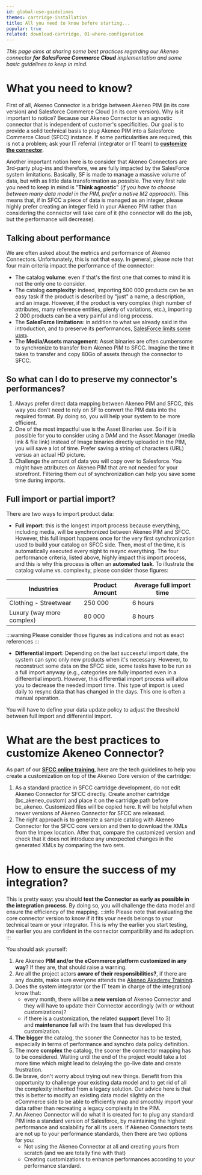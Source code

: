 ```yaml
---
id: global-use-guidelines
themes: cartridge-installation
title: All you need to know before starting...
popular: true
related: download-cartridge, 01-where-configuration
---
```


*This page aims at sharing some best practices regarding our Akeneo connector **for SalesForce Commerce Cloud** implementation and some basic guidelines to keep in mind.*

# What you need to know?
First of all, Akeneo Connector is a bridge between Akeneo PIM (in its core version) and Salesforce Commerce Cloud (in its core version). Why is it important to notice? Because our Akeneo Connector is an agnostic connector that is independent of customer's specificities. Our goal is to provide a solid technical basis to plug Akeneo PIM into a Salesforce Commerce Cloud (SFCC) instance. If some particularities are required, this is not a problem; ask your IT referral (integrator or IT team) to **[customize the connector](#what-are-the-best-practices-to-customize-akeneo-connector)**.

Another important notion here is to consider that Akeneo Connectors are 3rd-party plug-ins and therefore, we are fully impacted by the SalesForce system limitations. Basically, SF is made to manage a massive volume of data, but with as little data transformation as possible. The very first rule you need to keep in mind is "**Think agnostic**" (*if you have to choose between many data model in the PIM, prefer a native M2 approach*). This means that, if in SFCC a piece of data is managed as an integer, please highly prefer creating an integer field in your Akeneo PIM rather than considering the connector will take care of it (the connector will do the job, but the performance will decrease).

## Talking about performance
We are often asked about the metrics and performance of Akeneo Connectors. Unfortunately, this is not that easy. In general, please note that four main criteria impact the performance of the connector:

* The catalog **volume**: even if that's the first one that comes to mind it is not the only one to consider.
* The catalog **complexity**: indeed, importing 500 000 products can be an easy task if the product is described by "just" a name, a description, and an image. However, if the product is very complex (high number of attributes, many reference entities, plenty of variations, etc.), importing 2 000 products can be a very painful and long process.
* The **SalesForce limitations**: in addition to what we already said in the introduction, and to preserve its performances, [SalesForce limits some uses](https://documentation.b2c.commercecloud.salesforce.com/DOC2/advanced/content.jsp?topic=%2Fcom.demandware.dochelp%2FDWAPI%2Fquota%2Fhtml%2FAPI_Quotas.html).
* The **Media/Assets management**: Asset binaries are often cumbersome to synchronize to transfer from Akeneo PIM to SFCC. Imagine the time it takes to transfer and copy 80Go of assets through the connector to SFCC.

## So what can I do to preserve my connector's performances?
1. Always prefer direct data mapping between Akeneo PIM and SFCC, this way you don't need to rely on SF to convert the PIM data into the required format. By doing so, you will help your system to be more efficient.
2. One of the most impactful use is the Asset Binaries use. So if it is possible for you to consider using a DAM and the Asset Manager (media link & file link) instead of Image binaries directly uploaded in the PIM, you will save a lot of time. Prefer saving a string of characters (URL) versus an actual HD picture.
3. Challenge the amount of data you will copy over to Salesforce. You might have attributes on Akeneo PIM that are not needed for your storefront. Filtering them out of synchronization can help you save some time during imports.

## Full import or partial import?
There are two ways to import product data:

* **Full import**: this is the longest import process because everything, including media, will be synchronized between Akeneo PIM and SFCC. However, this full import happens once for the very first synchronization used to build your catalog on SFCC side. Then, most of the time, it is automatically executed every night to resync everything. The four performance criteria, listed above, highly impact this import process, and this is why this process is often an **automated task**. To illustrate the catalog volume vs. complexity, please consider those figures:

|Industries|Product Amount|Average full import time|
|-------------|-------------|-----|
|Clothing - Streetwear | 250 000 | 6 hours|
|Luxury (way more complex) | 80 000 | 8 hours|

:::warning
Please consider those figures as indications and not as exact references
:::

* **Differential import**: Depending on the last successful import date, the system can sync only new products when it's necessary. However, to reconstruct some data on the SFCC side, some tasks have to be run as a full import anyway (e.g., categories are fully imported even in a differential import). However, this differential import process will allow you to decrease the needed import time. This type of import is used daily to resync data that has changed in the days. This one is often a manual operation.

You will have to define your data update policy to adjust the threshold between full import and differential import.

# What are the best practices to customize Akeneo Connector?

As part of our [**SFCC online training**](https://akademy.akeneo.com/akeneo-connector-fundamentals-sfcc), here are the tech guidelines to help you create a customization on top of the Akeneo Core version of the cartridge:

1. As a standard practice in SFCC cartridge development, do not edit Akeneo Connector for SFCC directly. Create another cartridge (bc_akeneo_custom) and place it on the cartridge path before bc_akeneo. Customized files will be copied here. It will be helpful when newer versions of Akeneo Connector for SFCC are released.
2. The right approach is to generate a sample catalog with Akeneo Connector for the SFCC core version and then to download the XMLs from the Impex location. After that, compare the customized version and check that it does not introduce any unexpected changes in the generated XMLs by comparing the two sets.

# How to ensure the success of my integration?

This is pretty easy: you should **test the Connector as early as possible in the integration process**. By doing so, you will challenge the data model and ensure the efficiency of the mapping.
:::info
Please note that evaluating the core connector version to know if it fits your needs belongs to your technical team or your integrator. This is why the earlier you start testing, the earlier you are confident in the connector compatibility and its adoption.
:::

You should ask yourself:

1. Are Akeneo **PIM and/or the eCommerce platform customized in any way**? If they are, that should raise a warning.
2. Are all the project actors **aware of their responsibilities?**, if there are any doubts, make sure everyone attends the [Akeneo Akademy Training](https://akademy.akeneo.com/).
3. Does the system integrator (or the IT team in charge of the integration) know that:
    * every month, there will be a **new version** of Akeneo Connector and they will have to update their Connector accordingly (with or without customizations)?
    * if there is a customization, the related **support** (level 1 to 3) and **maintenance** fall with the team that has developed this customization.
4. **The bigger** the catalog, the sooner the Connector has to be tested, especially in terms of performance and synchro data policy definition.
5. The more **complex** the catalog, the sooner the connector mapping has to be considered. Waiting until the end of the project would take a lot more time which might lead to delaying the go-live date and create frustration.
6. Be brave, don't worry about trying out new things. Benefit from this opportunity to challenge your existing data model and to get rid of all the complexity inherited from a legacy solution. Our advice here is that this is better to modify an existing data model slightly on the eCommerce side to be able to efficiently map and smoothly import your data rather than recreating a legacy complexity in the PIM.
7. An Akeneo Connector will do what it is created for: to plug any standard PIM into a standard version of Salesforce, by maintaining the highest performance and scalability for all its users. If Akeneo Connectors tests are not up to your performance standards, then there are two options for you:
    * Not using the Akeneo Connector at all and creating yours from scratch (and we are totally fine with that)
    * Creating customizations to enhance performances according to your performance standard.
